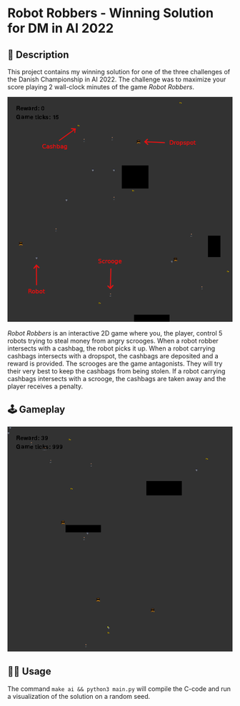 # Robot Robbers - Winning Solution for DM in AI 2022

## 📝 Description

This project contains my winning solution for one of the three challenges of the Danish Championship in AI 2022. The challenge was to maximize your score playing 2 wall-clock minutes of the game *Robot Robbers*.

![](images/game_example.png)

*Robot Robbers* is an interactive 2D game where you, the player, control 5 robots trying to steal money from angry scrooges. When a robot robber intersects with a cashbag, the robot picks it up. When a robot carrying cashbags intersects with a dropspot, the cashbags are deposited and a reward is provided. The scrooges are the game antagonists. They will try their very best to keep the cashbags from being stolen. If a robot carrying cashbags intersects with a scrooge, the cashbags are taken away and the player receives a penalty.

## 🕹️ Gameplay
![](images/gameplay.gif)


## 🏄‍♂️ Usage

The command `make ai && python3 main.py` will compile the C-code and run a visualization of the solution on a random seed.
